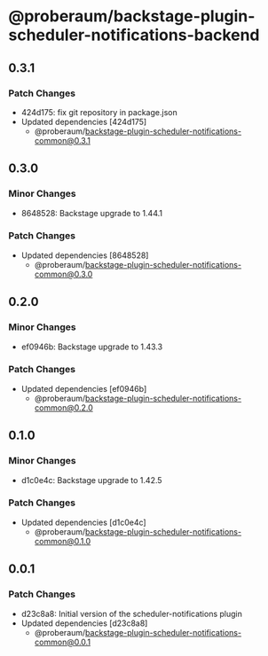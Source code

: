 # @proberaum/backstage-plugin-scheduler-notifications-backend

## 0.3.1

### Patch Changes

- 424d175: fix git repository in package.json
- Updated dependencies [424d175]
  - @proberaum/backstage-plugin-scheduler-notifications-common@0.3.1

## 0.3.0

### Minor Changes

- 8648528: Backstage upgrade to 1.44.1

### Patch Changes

- Updated dependencies [8648528]
  - @proberaum/backstage-plugin-scheduler-notifications-common@0.3.0

## 0.2.0

### Minor Changes

- ef0946b: Backstage upgrade to 1.43.3

### Patch Changes

- Updated dependencies [ef0946b]
  - @proberaum/backstage-plugin-scheduler-notifications-common@0.2.0

## 0.1.0

### Minor Changes

- d1c0e4c: Backstage upgrade to 1.42.5

### Patch Changes

- Updated dependencies [d1c0e4c]
  - @proberaum/backstage-plugin-scheduler-notifications-common@0.1.0

## 0.0.1

### Patch Changes

- d23c8a8: Initial version of the scheduler-notifications plugin
- Updated dependencies [d23c8a8]
  - @proberaum/backstage-plugin-scheduler-notifications-common@0.0.1

